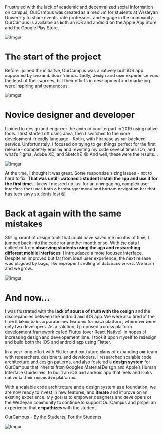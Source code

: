 Frustrated with the lack of academic and decentralized social information on campus, OurCampus was created as a medium for students at Wesleyan University to share events, rate professors, and engage in the community. OurCampus is availalbe as both an iOS and android on the Apple App Store and the Google Play Store.

![Imgur](https://i.imgur.com/cBH8B82.png)

# The start of the project

Before I joined the initiaitve, OurCampus was a natively built iOS app supported by two ambitious friends. Sadly, design and user experience was the least of their worries, but their efforts in development and marketing were inspiring and tremendous.

![Imgur](https://i.imgur.com/LSyN2Ht.png)

# Novice designer and developer 

I joined to design and engineer the android counterpart in 2019 using native tools. I first started off using Java, then I switched to the more development-friendly language - Kotlin, with Firebase as our backend service. Unfortunately, I focused on trying to get things perfect for the first release - completely erasing and rewriting my code several times (Oh, and what’s Figma, Adobe XD, and Sketch?) 😩 And well, these were the results...

![Imgur](https://i.imgur.com/STBvrFn.png)

At the time, I thought it was great. Some responsize sizing issues - not to hard to fix. **That was until I watched a student install the app and use it for the first time.** I knew I messed up just for an unengaging, complex user interface that uses both a hamburger menu and bottom navigation bar that has tech savy students lost 😕

# Back at again with the same mistakes 

Still ignorant of design tools that could have saved me months of time, I jumped back into the code for another month or so. With the data I collected from **observing students using the app and researching different mobile interfaces,** I introuduced a more focused interface. Despite an improved but far from ideal user experience, the next release was plagued by bugs, like improper handling of database errors. We learn and we grow...

![Imgur](https://i.imgur.com/Srd0UyG.png)

# And now... 

I was frustrated with the **lack of source of truth with the design** and the discrepancies between the android and iOS app. We were also tired of the time it takes to incorporate new features for each platform, where we were only two developers. As a solution, I proposed a cross platform development framework called Flutter (over React Native), in hopes of increasing design and developement time. I took it upon myself to redesign and build both the iOS and android app using Flutter.

In a year long effort with Flutter and our future plans of expanding our team with researchers, designers, and developers, I researched scalable code architecture and design patterns, and also fostered a **design system** for OurCampus that inherits from Google’s Material Deisgn and Apple’s Human Interface Guidelines, to build an iOS and android app that feels and looks native to their respective platforms.

With a scalable code architecture and a design system as a foundation, we are now ready to invest in new features, and **iterate** and improve on an existing experience. My goal is to empower designers and developers of the Wesleyan community to continue to support OurCampus and propel an experience that **empathizes** with the student.

OurCampus - By the Students, For the Students

![Imgur](https://i.imgur.com/WDEvJ0G.png)